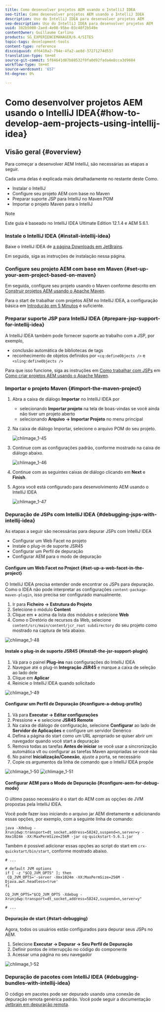 ```yaml
---
title: Como desenvolver projetos AEM usando o IntelliJ IDEA
seo-title: Como desenvolver projetos AEM usando o IntelliJ IDEA
description: Uso do IntelliJ IDEA para desenvolver projetos AEM
seo-description: Uso do IntelliJ IDEA para desenvolver projetos AEM
uuid: 382b5008-2aed-4e08-95be-03c48f2b549e
contentOwner: Guillaume Carlino
products: SG_EXPERIENCEMANAGER/6.4/SITES
topic-tags: development-tools
content-type: reference
discoiquuid: df6410a2-794e-4fa2-ae8d-37271274d537
translation-type: tm+mt
source-git-commit: 5f84641d87b88532f0fa0d92fada4e8cca3d9684
workflow-type: tm+mt
source-wordcount: '657'
ht-degree: 0%

---
```



# Como desenvolver projetos AEM usando o IntelliJ IDEA{#how-to-develop-aem-projects-using-intellij-idea}

## Visão geral {#overview}

Para começar a desenvolver AEM IntelliJ, são necessárias as etapas a seguir.

Cada uma delas é explicada mais detalhadamente no restante deste Como.

* Instalar o IntelliJ
* Configure seu projeto AEM com base no Maven
* Preparar suporte JSP para IntelliJ no Maven POM
* Importar o projeto Maven para o IntelliJ

>[!NOTE]
>
>Este guia é baseado no IntelliJ IDEA Ultimate Edition 12.1.4 e AEM 5.6.1.

### Instale o IntelliJ IDEA {#install-intellij-idea}

Baixe o IntelliJ IDEA de [a página Downloads em JetBrains](https://www.jetbrains.com/idea/download/index.html).

Em seguida, siga as instruções de instalação nessa página.

### Configure seu projeto AEM com base em Maven {#set-up-your-aem-project-based-on-maven}

Em seguida, configure seu projeto usando o Maven conforme descrito em [Construir projetos AEM usando o Apache Maven](/help/sites-developing/ht-projects-maven.md).

Para o start de trabalhar com projetos AEM no IntelliJ IDEA, a configuração básica em [Introdução em 5 Minutos](https://maven.apache.org/guides/getting-started/maven-in-five-minutes.html) é suficiente.

### Preparar suporte JSP para IntelliJ IDEA {#prepare-jsp-support-for-intellij-idea}

A IntelliJ IDEA também pode fornecer suporte ao trabalho com a JSP, por exemplo,

* conclusão automática de bibliotecas de tags
* reconhecimento de objetos definidos por `<cq:defineObjects />` e `<sling:defineObjects />`

Para que isso funcione, siga as instruções em [Como trabalhar com JSPs](/help/sites-developing/ht-projects-maven.md#how-to-work-with-jsps) em [Como criar projetos AEM usando o Apache Maven](/help/sites-developing/ht-projects-maven.md).

### Importar o projeto Maven {#import-the-maven-project}

1. Abra a caixa de diálogo **Importar** no IntelliJ IDEA por

   * selecionando **Importar projeto** na tela de boas-vindas se você ainda não tiver um projeto aberto
   * selecionando **Arquivo -> Importar Projeto** no menu principal

1. Na caixa de diálogo Importar, selecione o arquivo POM do seu projeto.

   ![chlimage_1-45](assets/chlimage_1-45.png)

1. Continue com as configurações padrão, conforme mostrado na caixa de diálogo abaixo.

   ![chlimage_1-46](assets/chlimage_1-46.png)

1. Continue com as seguintes caixas de diálogo clicando em **Next** e **Finish**.
1. Agora você está configurado para desenvolvimento AEM usando o IntelliJ IDEA

   ![chlimage_1-47](assets/chlimage_1-47.png)

### Depuração de JSPs com IntelliJ IDEA {#debugging-jsps-with-intellij-idea}

As etapas a seguir são necessárias para depurar JSPs com IntelliJ IDEA

* Configurar um Web Facet no projeto
* Instale o plug-in de suporte JSR45
* Configurar um Perfil de depuração
* Configurar AEM para o modo de depuração

#### Configure um Web Facet no Project {#set-up-a-web-facet-in-the-project}

O IntelliJ IDEA precisa entender onde encontrar os JSPs para depuração. Como o IDEA não pode interpretar as configurações `content-package-maven-plugin`, isso precisa ser configurado manualmente.

1. Ir para **Ficheiro -> Estrutura do Projeto**
1. Selecione o módulo **Content**
1. Clique em **+** acima da lista dos módulos e selecione **Web**
1. Como o Diretório de recursos da Web, selecione `content/src/main/content/jcr_root subdirectory` do seu projeto como mostrado na captura de tela abaixo.

![chlimage_1-48](assets/chlimage_1-48.png)

#### Instale o plug-in de suporte JSR45 {#install-the-jsr-support-plugin}

1. Vá para o painel **Plug-ins** nas configurações do IntelliJ IDEA
1. Navegue até o plug-in **Integração JSR45** e marque a caixa de seleção ao lado dele
1. Clique em **Aplicar**
1. Reinicie o IntelliJ IDEA quando solicitado

![chlimage_1-49](assets/chlimage_1-49.png)

#### Configurar um Perfil de Depuração {#configure-a-debug-profile}

1. Vá para **Executar -> Editar configurações**
1. Pressione **+** e selecione **JSR45 Remote**
1. Na caixa de diálogo de configuração, selecione **Configurar** ao lado de **Servidor de Aplicações** e configure um servidor Genérico
1. Defina a página do start como um URL apropriado se quiser abrir um navegador quando você start a depuração
1. Remova todas as tarefas **Antes de iniciar** se você usar a sincronização automática vlt ou configurar as tarefas Maven apropriadas se você não
1. No painel **Inicialização/Conexão**, ajuste a porta, se necessário
1. Copie os argumentos da linha de comando que o IntelliJ IDEA propõe

![chlimage_1-50](assets/chlimage_1-50.png) ![chlimage_1-51](assets/chlimage_1-51.png)

#### Configurar AEM para o Modo de Depuração {#configure-aem-for-debug-mode}

O último passo necessário é o start do AEM com as opções de JVM propostas pela IntelliJ IDEA.

Você pode fazer isso iniciando o arquivo jar AEM diretamente e adicionando essas opções, por exemplo, com a seguinte linha de comando:

`java -Xdebug -Xrunjdwp:transport=dt_socket,address=58242,suspend=n,server=y -Xmx1024m -XX:MaxPermSize=256M -jar cq-quickstart-5.6.1.jar`

Também é possível adicionar essas opções ao script do start em `crx-quickstart/bin/start`, conforme mostrado abaixo.

```shell
# ...

# default JVM options
if [ -z "$CQ_JVM_OPTS" ]; then
 CQ_JVM_OPTS='-server -Xmx1024m -XX:MaxPermSize=256M -Djava.awt.headless=true'
fi

CQ_JVM_OPTS="$CQ_JVM_OPTS -Xdebug -Xrunjdwp:transport=dt_socket,address=58242,suspend=n,server=y"

# ...
```

#### Depuração de start {#start-debugging}

Agora, todos os usuários estão configurados para depurar seus JSPs no AEM.

1. Selecione **Executar -> Depurar -> Seu Perfil de Depuração**
1. Definir pontos de interrupção no código do componente
1. Acessar uma página no seu navegador

![chlimage_1-52](assets/chlimage_1-52.png)

### Depuração de pacotes com IntelliJ IDEA {#debugging-bundles-with-intellij-idea}

O código em pacotes pode ser depurado usando uma conexão de depuração remota genérica padrão. Você pode seguir a documentação [Jetbrain em depuração remota](https://www.jetbrains.com/idea/webhelp/run-debug-configuration-remote.html).
